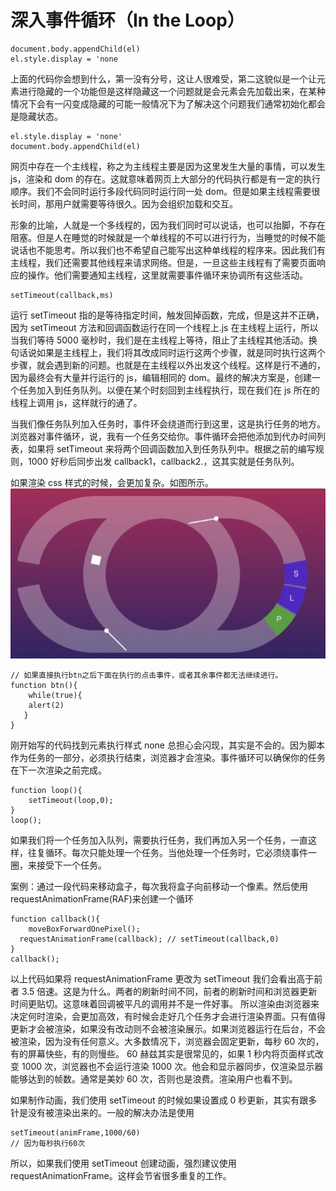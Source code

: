 # 深入事件循环（In the Loop）

```
document.body.appendChild(el)
el.style.display = 'none
```

上面的代码你会想到什么，第一没有分号，这让人很难受，第二这貌似是一个让元素进行隐藏的一个功能但是这样隐藏这一个问题就是会元素会先加载出来，在某种情况下会有一闪变成隐藏的可能一般情况下为了解决这个问题我们通常初始化都会是隐藏状态。

```
el.style.display = 'none'
document.body.appendChild(el)
```

网页中存在一个主线程，称之为主线程主要是因为这里发生大量的事情，可以发生 js，渲染和 dom 的存在。这就意味着网页上大部分的代码执行都是有一定的执行顺序。我们不会同时运行多段代码同时运行同一处 dom。但是如果主线程需要很长时间，那用户就需要等待很久。因为会组织加载和交互。

形象的比喻，人就是一个多线程的，因为我们同时可以说话，也可以抬脚，不存在阻塞。但是人在睡觉的时候就是一个单线程的不可以进行行为，当睡觉的时候不能说话也不能思考。所以我们也不希望自己能写出这种单线程的程序来。因此我们有主线程，我们还需要其他线程来请求网络。但是，一旦这些主线程有了需要页面响应的操作。他们需要通知主线程，这里就需要事件循环来协调所有这些活动。

```
setTimeout(callback,ms)
```

运行 setTimeout 指的是等待指定时间，触发回掉函数，完成，但是这并不正确，因为 setTimeout 方法和回调函数运行在同一个线程上.js 在主线程上运行，所以当我们等待 5000 毫秒时，我们是在主线程上等待，阻止了主线程其他活动。换句话说如果是主线程上，我们将其改成同时运行这两个步骤，就是同时执行这两个步骤，就会遇到新的问题。也就是在主线程以外出发这个线程。这样是行不通的，因为最终会有大量并行运行的 js，编辑相同的 dom。最终的解决方案是，创建一个任务加入到任务队列。以便在某个时刻回到主线程执行，现在我们在 js 所在的线程上调用 js，这样就行的通了。

当我们像任务队列加入任务时，事件环会绕道而行到这里，这是执行任务的地方。浏览器对事件循环，说，我有一个任务交给你。事件循环会把他添加到代办时间列表，如果将 setTimeout 来将两个回调函数加入到任务队列中。根据之前的编写规则，1000 好秒后同步出发 callback1，callback2.，这其实就是任务队列。

如果渲染 css 样式的时候，会更加复杂。如图所示。
![](./asstes/4.png)

```
// 如果直接执行btn之后下面在执行的点击事件，或者其余事件都无法继续进行。
function btn(){
	while(true){
  	alert(2)
   }
}
```

刚开始写的代码找到元素执行样式 none 总担心会闪现，其实是不会的。因为脚本作为任务的一部分，必须执行结束，浏览器才会渲染。事件循环可以确保你的任务在下一次渲染之前完成。

```
function loop(){
	setTimeout(loop,0);
}
loop();
```

如果我们将一个任务加入队列，需要执行任务，我们再加入另一个任务，一直这样，往复循环。每次只能处理一个任务。当他处理一个任务时，它必须绕事件一圈，来接受下一个任务。

案例：通过一段代码来移动盒子，每次我将盒子向前移动一个像素。然后使用 requestAnimationFrame(RAF)来创建一个循环

```
function callback(){
	moveBoxForwardOnePixel();
  requestAnimationFrame(callback); // setTimeout(callback,0)
}
callback();
```

以上代码如果将 requestAnimationFrame 更改为 setTimeout 我们会看出高于前者 3.5 倍速。这是为什么。两者的刷新时间不同，前者的刷新时间和浏览器更新时间更贴切。这意味着回调被平凡的调用并不是一件好事。
所以渲染由浏览器来决定何时渲染，会更加高效，有时候会走好几个任务才会进行渲染界面。只有值得更新才会被渲染，如果没有改动则不会被渲染展示。如果浏览器运行在后台，不会被渲染，因为没有任何意义。大多数情况下，浏览器会固定更新，每秒 60 次的，有的屏幕快些，有的则慢些。
60 赫兹其实是很常见的，如果 1 秒内将页面样式改变 1000 次，浏览器也不会运行渲染 1000 次。他会和显示器同步，仅渲染显示器能够达到的帧数。通常是美妙 60 次，否则也是浪费。渲染用户也看不到。

如果制作动画，我们使用 setTimeout 的时候如果设置成 0 秒更新，其实有跟多针是没有被渲染出来的。一般的解决办法是使用

```
setTimeout(animFrame,1000/60)
// 因为每秒执行60次
```

所以，如果我们使用 setTimeout 创建动画，强烈建议使用 requestAnimationFrame。这样会节省很多重复的工作。
